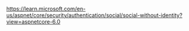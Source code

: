 https://learn.microsoft.com/en-us/aspnet/core/security/authentication/social/social-without-identity?view=aspnetcore-6.0

